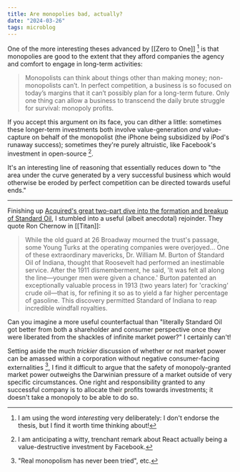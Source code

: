 ```yaml
---
title: Are monopolies bad, actually?
date: "2024-03-26"
tags: microblog
---
```


One of the more interesting theses advanced by [[Zero to One]] [^1] is that monopolies are good to the extent that they afford companies the agency and comfort to engage in long-term activities:

> Monopolists can think about things other than making money; non-monopolists can’t. In perfect competition, a business is so focused on today’s margins that it can’t possibly plan for a long-term future. Only one thing can allow a business to transcend the daily brute struggle for survival: monopoly profits.

If you accept this argument on its face, you can dither a little: sometimes these longer-term investments both involve value-generation _and_ value-capture on behalf of the monopolist (the iPhone being subsidized by iPod's runaway success); sometimes they're purely altruistic, like Facebook's investment in open-source [^2].

It's an interesting line of reasoning that essentially reduces down to "the area under the curve generated by a very successful business which would otherwise be eroded by perfect competition can be directed towards useful ends."

---

Finishing up [Acquired's great two-part dive into the formation and breakup of Standard Oil](https://www.acquired.fm/episodes/standard-oil-part-ii), I stumbled into a useful (albeit anecdotal) rejoinder. They quote Ron Chernow in [[Titan]]:

> While the old guard at 26 Broadway mourned the trust's passage, some Young Turks at the operating companies were overjoyed... One of these extraordinary mavericks, Dr. William M. Burton of Standard Oil of Indiana, thought that Roosevelt had performed an inestimable service. After the 1911 dismemberment, he said, 'It was felt all along the line—younger men were given a chance.' Burton patented an exceptionally valuable process in 1913 (two years later) for 'cracking' crude oil—that is, for refining it so as to yield a far higher percentage of gasoline. This discovery permitted Standard of Indiana to reap incredible windfall royalties.

Can you imagine a more useful counterfactual than "literally Standard Oil got better from both a shareholder and consumer perspective once they were liberated from the shackles of infinite market power?" I certainly can't!

Setting aside the much _trickier_ discussion of whether or not market power can be amassed within a corporation without negative consumer-facing externalities [^3], I find it difficult to argue that the safety of monopoly-granted market power outweighs the Darwinian pressure of a market outside of very specific circumstances. One right and responsibility granted to any successful company is to allocate their profits towards investments; it doesn't take a monopoly to be able to do so.

[^1]: I am using the word _interesting_ very deliberately: I don't endorse the thesis, but I find it worth time thinking about!
[^2]: I am anticipating a witty, trenchant remark about React actually being a value-destructive investment by Facebook.
[^3]: "Real monopolism has never been tried", etc.
